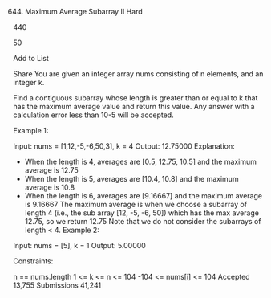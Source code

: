 644. Maximum Average Subarray II
Hard

440

50

Add to List

Share
You are given an integer array nums consisting of n elements, and an integer k.

Find a contiguous subarray whose length is greater than or equal to k that has the maximum average value and return this value. Any answer with a calculation error less than 10-5 will be accepted.



Example 1:

Input: nums = [1,12,-5,-6,50,3], k = 4
Output: 12.75000
Explanation:
- When the length is 4, averages are [0.5, 12.75, 10.5] and the maximum average is 12.75
- When the length is 5, averages are [10.4, 10.8] and the maximum average is 10.8
- When the length is 6, averages are [9.16667] and the maximum average is 9.16667
The maximum average is when we choose a subarray of length 4 (i.e., the sub array [12, -5, -6, 50]) which has the max average 12.75, so we return 12.75
Note that we do not consider the subarrays of length < 4.
Example 2:

Input: nums = [5], k = 1
Output: 5.00000


Constraints:

n == nums.length
1 <= k <= n <= 104
-104 <= nums[i] <= 104
Accepted
13,755
Submissions
41,241
